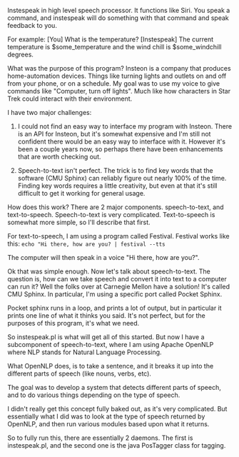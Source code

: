 Instespeak in high level speech processor.  It functions like Siri.  You speak a command, and instespeak will do something with that command and speak feedback to you.

For example:
[You] What is the temperature?
[Instespeak] The current temperature is $some_temperature and the wind chill is $some_windchill degrees.


What was the purpose of this program?
Insteon is a company that produces home-automation devices.  Things like turning lights and outlets on and off from your phone, or on a schedule.
My goal was to use my voice to give commands like "Computer, turn off lights".  Much like how characters in Star Trek could interact with their environment.

I have two major challenges:
1.  I could not find an easy way to interface my program with Insteon.  There is an API for Insteon, but it's somewhat expensive and I'm still not confident there would be an easy way to interface with it.  However it's been a couple years now, so perhaps there have been enhancements that are worth checking out.

2.  Speech-to-text isn't perfect.  The trick is to find key words that the software (CMU Sphinx) can reliably figure out nearly 100% of the time. 
    Finding key words requires a little creativity, but even at that it's still difficult to get it working for general usage.    


How does this work?
There are 2 major components.  speech-to-text, and text-to-speech.  Speech-to-text is very complicated.  Text-to-speech is somewhat more simple, so I'll describe that
first.

For text-to-speech, I am using a program called Festival.  Festival works like this:
`echo "Hi there, how are you? | festival --tts`

The computer will then speak in a voice "Hi there, how are you?".



Ok that was simple enough.  Now let's talk about speech-to-text.
The question is, how can we take speech and convert it into text to a computer can run it?  Well the folks over at Carnegie Mellon have a solution!
It's called CMU Sphinx.  In particular, I'm using a specific port called Pocket Sphinx.

Pocket sphinx runs in a loop, and prints a lot of output, but in particular it prints one line of what it thinks you said.  It's not perfect,
but for the purposes of this program, it's what we need. 

So instespeak.pl is what will get all of this started.  But now I have a subcomponent of speech-to-text, where I am using Apache OpenNLP where
NLP stands for Natural Language Processing.

What OpenNLP does, is to take a sentence, and it breaks it up into the different parts of speech (like nouns, verbs, etc).

The goal was to develop a system that detects different parts of speech, and to do various things depending on the type of speech.

I didn't really get this concept fully baked out, as it's very complicated.  But essentially what I did was to look at the type of speech
returned by OpenNLP, and then run various modules based upon what it returns.

So to fully run this, there are essentially 2 daemons.  The first is instespeak.pl, and the second one is the java PosTagger class for tagging.
